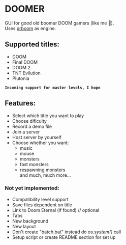 # DOOMER

GUI for good old boomer DOOM gamers (like me 💪).  
Uses [prboom](http://prboom-plus.sourceforge.net/) as engine.

## Supported titles:
- DOOM
- Final DOOM
- DOOM 2
- TNT Evilution
- Plutonia  

**`Incoming support for master levels, I hope`**

## Features:
- Select which title you want to play
- Choose dificulty
- Record a demo file
- Join a server
- Host server by yourself
- Choose whether you want:
    - music
    - mouse
    - monsters
    - fast monsters
    - respawning monsters  
    and much, much more...

### Not yet implemented:
- Compatibility level support
- Save files dependent on title
- Link to Doom Eternal (if found) // optional
- Tabs
- New background
- New layout
- Don't create "batch.bat" instead do *os.system()* call
- Setup script or create README section for set up